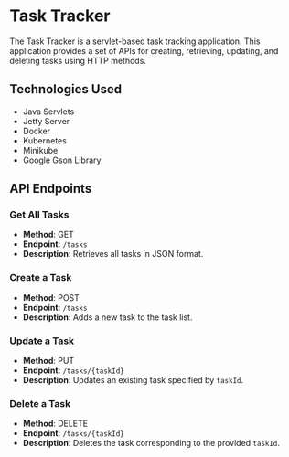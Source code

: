 # Task Tracker
The Task Tracker is a servlet-based task tracking application. This application provides a set of APIs for creating, retrieving, updating, and deleting tasks using HTTP methods.

## Technologies Used
- Java Servlets
- Jetty Server
- Docker
- Kubernetes
- Minikube
- Google Gson Library

## API Endpoints

### Get All Tasks
- **Method**: GET
- **Endpoint**: `/tasks`
- **Description**: Retrieves all tasks in JSON format.

### Create a Task
- **Method**: POST
- **Endpoint**: `/tasks`
- **Description**: Adds a new task to the task list.

### Update a Task
- **Method**: PUT
- **Endpoint**: `/tasks/{taskId}`
- **Description**: Updates an existing task specified by `taskId`.

### Delete a Task
- **Method**: DELETE
- **Endpoint**: `/tasks/{taskId}`
- **Description**: Deletes the task corresponding to the provided `taskId`.
